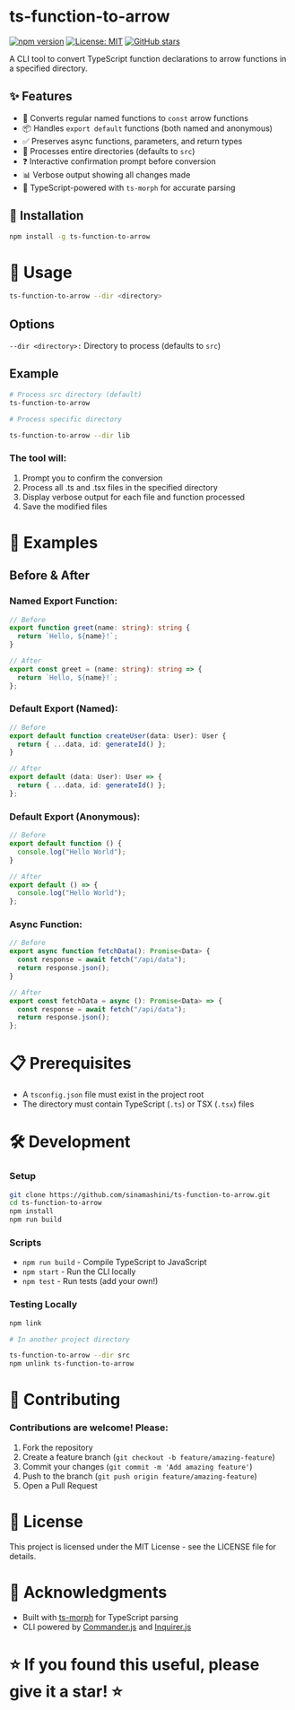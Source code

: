 # ts-function-to-arrow

[![npm version](https://badge.fury.io/js/ts-function-to-arrow.svg)](https://badge.fury.io/js/ts-function-to-arrow)
[![License: MIT](https://img.shields.io/badge/License-MIT-yellow.svg)](https://opensource.org/licenses/MIT)
[![GitHub stars](https://img.shields.io/github/stars/sinamashini/ts-function-to-arrow.svg)](https://github.com/sinamashini/ts-function-to-arrow/stargazers)

A CLI tool to convert TypeScript function declarations to arrow functions in a specified directory.

## ✨ Features

- 🔄 Converts regular named functions to `const` arrow functions
- 📦 Handles `export default` functions (both named and anonymous)
- ✅ Preserves async functions, parameters, and return types
- 📁 Processes entire directories (defaults to `src`)
- ❓ Interactive confirmation prompt before conversion
- 📊 Verbose output showing all changes made
- 🔧 TypeScript-powered with `ts-morph` for accurate parsing

## 🚀 Installation

```bash
npm install -g ts-function-to-arrow
```

# 📖 Usage

```bash
ts-function-to-arrow --dir <directory>
```

## Options

`--dir <directory>:` Directory to process (defaults to `src`)

## Example

```bash
# Process src directory (default)
ts-function-to-arrow

# Process specific directory

ts-function-to-arrow --dir lib
```

### The tool will:

1. Prompt you to confirm the conversion
2. Process all .ts and .tsx files in the specified directory
3. Display verbose output for each file and function processed
4. Save the modified files

# 🎯 Examples

## Before & After

### Named Export Function:

```typescript
// Before
export function greet(name: string): string {
  return `Hello, ${name}!`;
}

// After
export const greet = (name: string): string => {
  return `Hello, ${name}!`;
};
```

### Default Export (Named):

```typescript
// Before
export default function createUser(data: User): User {
  return { ...data, id: generateId() };
}

// After
export default (data: User): User => {
  return { ...data, id: generateId() };
};
```

### Default Export (Anonymous):

```typescript
// Before
export default function () {
  console.log("Hello World");
}

// After
export default () => {
  console.log("Hello World");
};
```

### Async Function:

```typescript
// Before
export async function fetchData(): Promise<Data> {
  const response = await fetch("/api/data");
  return response.json();
}

// After
export const fetchData = async (): Promise<Data> => {
  const response = await fetch("/api/data");
  return response.json();
};
```

# 📋 Prerequisites

- A `tsconfig.json` file must exist in the project root
- The directory must contain TypeScript (`.ts`) or TSX (`.tsx`) files

# 🛠 Development

### Setup

```bash
git clone https://github.com/sinamashini/ts-function-to-arrow.git
cd ts-function-to-arrow
npm install
npm run build
```

### Scripts

- `npm run build` - Compile TypeScript to JavaScript
- `npm start` - Run the CLI locally
- `npm test` - Run tests (add your own!)

### Testing Locally

```bash
npm link

# In another project directory

ts-function-to-arrow --dir src
npm unlink ts-function-to-arrow
```

# 🤝 Contributing

### Contributions are welcome! Please:

1. Fork the repository
2. Create a feature branch (`git checkout -b feature/amazing-feature`)
3. Commit your changes (`git commit -m 'Add amazing feature'`)
4. Push to the branch (`git push origin feature/amazing-feature`)
5. Open a Pull Request

# 📄 License

This project is licensed under the MIT License - see the LICENSE file for details.

# 🙏 Acknowledgments

- Built with [ts-morph](https://ts-morph.com/) for TypeScript parsing
- CLI powered by [Commander.js](https://github.com/tj/commander.js) and [Inquirer.js](https://github.com/SBoudrias/Inquirer.js)

# ⭐ If you found this useful, please give it a star! ⭐
